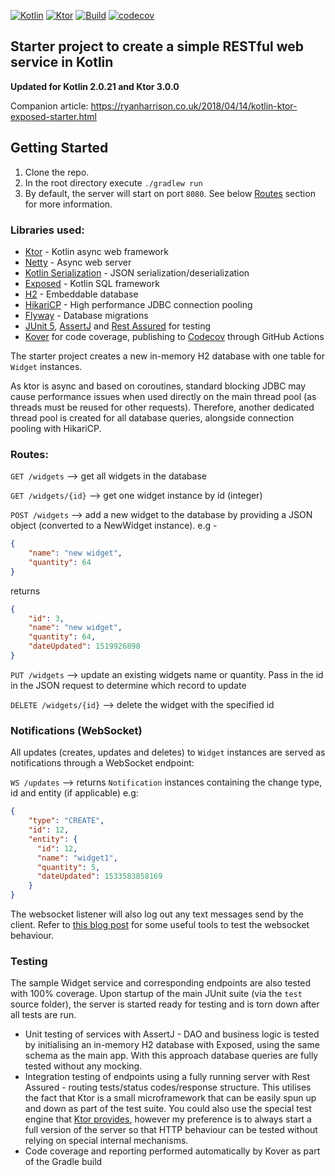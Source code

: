 [![Kotlin](https://img.shields.io/badge/kotlin-2.0.21-blue.svg?logo=kotlin)](http://kotlinlang.org)
[![Ktor](https://img.shields.io/badge/ktor-3.0.0-blue.svg)](https://github.com/ktorio/ktor)
[![Build](https://github.com/raharrison/kotlin-ktor-exposed-starter/workflows/Build/badge.svg)](https://github.com/raharrison/kotlin-ktor-exposed-starter/actions/workflows/build.yml)
[![codecov](https://codecov.io/gh/raharrison/kotlin-ktor-exposed-starter/branch/master/graph/badge.svg?token=v2k9oObm0C)](https://codecov.io/gh/raharrison/kotlin-ktor-exposed-starter)

## Starter project to create a simple RESTful web service in Kotlin

**Updated for Kotlin 2.0.21 and Ktor 3.0.0**

Companion article: <https://ryanharrison.co.uk/2018/04/14/kotlin-ktor-exposed-starter.html>

## Getting Started

1. Clone the repo.
2. In the root directory execute `./gradlew run`
3. By default, the server will start on port `8080`. See below [Routes](#routes) section for more information.

### Libraries used:

 - [Ktor](https://github.com/ktorio/ktor) - Kotlin async web framework
 - [Netty](https://github.com/netty/netty) - Async web server
 - [Kotlin Serialization](https://github.com/Kotlin/kotlinx.serialization) - JSON serialization/deserialization
 - [Exposed](https://github.com/JetBrains/Exposed) - Kotlin SQL framework
 - [H2](https://github.com/h2database/h2database) - Embeddable database
 - [HikariCP](https://github.com/brettwooldridge/HikariCP) - High performance JDBC connection pooling
 - [Flyway](https://flywaydb.org/) - Database migrations
 - [JUnit 5](https://junit.org/junit5/), [AssertJ](http://joel-costigliola.github.io/assertj/)
   and [Rest Assured](http://rest-assured.io/) for testing
 - [Kover](https://github.com/Kotlin/kotlinx-kover) for code coverage, publishing
   to [Codecov](https://about.codecov.io/) through GitHub Actions
 
The starter project creates a new in-memory H2 database with one table for `Widget` instances.

As ktor is async and based on coroutines, standard blocking JDBC may cause performance issues when used
directly on the main thread pool (as threads must be reused for other requests). Therefore, another dedicated thread
pool is created for all database queries, alongside connection pooling with HikariCP. 

### Routes:

`GET /widgets` --> get all widgets in the database

`GET /widgets/{id}` --> get one widget instance by id (integer)

`POST /widgets` --> add a new widget to the database by providing a JSON object (converted to a NewWidget instance). e.g - 

```json
{
    "name": "new widget",
    "quantity": 64
}
```

returns

```json
{
    "id": 3,
    "name": "new widget",
    "quantity": 64,
    "dateUpdated": 1519926898
}
```  
    
`PUT /widgets` --> update an existing widgets name or quantity. Pass in the id in the JSON request to determine which record to update

`DELETE /widgets/{id}` --> delete the widget with the specified id

### Notifications (WebSocket)

All updates (creates, updates and deletes) to `Widget` instances are served as notifications through a WebSocket endpoint:

`WS /updates` --> returns `Notification` instances containing the change type, id and entity (if applicable) e.g:

```json
{ 
    "type": "CREATE", 
    "id": 12, 
    "entity": { 
      "id": 12, 
      "name": "widget1", 
      "quantity": 5, 
      "dateUpdated": 1533583858169 
    }
}
```

The websocket listener will also log out any text messages send by the client. Refer to [this blog post](https://ryanharrison.co.uk/2018/08/19/testing-websockets.html) for some useful tools to test the websocket behaviour.

### Testing

The sample Widget service and corresponding endpoints are also tested with 100% coverage. Upon startup of the main JUnit suite (via the `test` source folder), the server is started ready for testing and is torn down after all tests are run.

- Unit testing of services with AssertJ - DAO and business logic is tested by initialising an in-memory H2 database with
  Exposed, using the same schema as the main app. With this approach database queries are fully tested without any
  mocking.
- Integration testing of endpoints using a fully running server with Rest Assured - routing tests/status codes/response
  structure. This utilises the fact that Ktor is a small microframework that can be easily spun up and down as part of
  the test suite. You could also use the special test engine that [Ktor provides](https://ktor.io/docs/testing.html),
  however my preference is to always start a full version of the server so that HTTP behaviour can be tested without
  relying on special internal mechanisms.
- Code coverage and reporting performed automatically by Kover as part of the Gradle build
